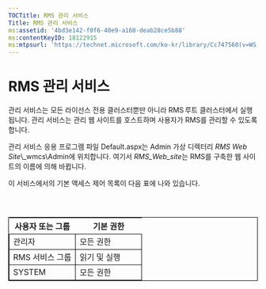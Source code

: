 ```yaml
---
TOCTitle: RMS 관리 서비스
Title: RMS 관리 서비스
ms:assetid: '4bd3e142-f0f6-40e9-a160-deab28ce5b88'
ms:contentKeyID: 18122915
ms:mtpsurl: 'https://technet.microsoft.com/ko-kr/library/Cc747560(v=WS.10)'
---
```


RMS 관리 서비스
===============

관리 서비스는 모든 라이선스 전용 클러스터뿐만 아니라 RMS 루트 클러스터에서 실행됩니다. 관리 서비스는 관리 웹 사이트를 호스트하며 사용자가 RMS를 관리할 수 있도록 합니다.

관리 서비스 응용 프로그램 파일 Default.aspx는 Admin 가상 디렉터리 *RMS Web Site*\\\_wmcs\\Admin에 위치합니다. 여기서 *RMS\_Web\_site*는 RMS를 구축한 웹 사이트의 이름에 의해 바뀝니다.

이 서비스에서의 기본 액세스 제어 목록이 다음 표에 나와 있습니다.

###  

 
<table style="border:1px solid black;">
<colgroup>
<col width="50%" />
<col width="50%" />
</colgroup>
<thead>
<tr class="header">
<th>사용자 또는 그룹</th>
<th>기본 권한</th>
</tr>
</thead>
<tbody>
<tr class="odd">
<td style="border:1px solid black;">관리자</td>
<td style="border:1px solid black;">모든 권한</td>
</tr>
<tr class="even">
<td style="border:1px solid black;">RMS 서비스 그룹</td>
<td style="border:1px solid black;">읽기 및 실행</td>
</tr>
<tr class="odd">
<td style="border:1px solid black;">SYSTEM</td>
<td style="border:1px solid black;">모든 권한</td>
</tr>
</tbody>
</table>
